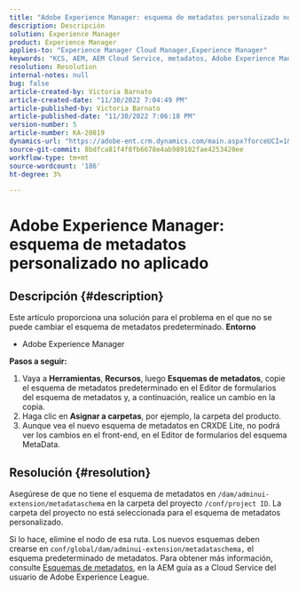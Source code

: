 ```yaml
---
title: "Adobe Experience Manager: esquema de metadatos personalizado no aplicado"
description: Descripción
solution: Experience Manager
product: Experience Manager
applies-to: "Experience Manager Cloud Manager,Experience Manager"
keywords: "KCS, AEM, AEM Cloud Service, metadatos, Adobe Experience Manager"
resolution: Resolution
internal-notes: null
bug: false
article-created-by: Victoria Barnato
article-created-date: "11/30/2022 7:04:49 PM"
article-published-by: Victoria Barnato
article-published-date: "11/30/2022 7:06:18 PM"
version-number: 5
article-number: KA-20819
dynamics-url: "https://adobe-ent.crm.dynamics.com/main.aspx?forceUCI=1&pagetype=entityrecord&etn=knowledgearticle&id=179ec9d7-e170-ed11-9561-6045bd006a22"
source-git-commit: 8bdfca81f4f8fb6678e4ab989102fae4253420ee
workflow-type: tm+mt
source-wordcount: '186'
ht-degree: 3%

---
```


# Adobe Experience Manager: esquema de metadatos personalizado no aplicado

## Descripción {#description}


Este artículo proporciona una solución para el problema en el que no se puede cambiar el esquema de metadatos predeterminado.
<b>Entorno</b>
- Adobe Experience Manager

<b>Pasos a seguir:</b>
1. Vaya a <b>Herramientas</b>, <b>Recursos</b>, luego <b>Esquemas de metadatos</b>, copie el esquema de metadatos predeterminado en el Editor de formularios del esquema de metadatos y, a continuación, realice un cambio en la copia.
2. Haga clic en <b>Asignar a carpetas</b>, por ejemplo, la carpeta del producto.
3. Aunque vea el nuevo esquema de metadatos en CRXDE Lite, no podrá ver los cambios en el front-end, en el Editor de formularios del esquema MetaData.



## Resolución {#resolution}


Asegúrese de que no tiene el esquema de metadatos en `/dam/adminui-extension/metadataschema` en la carpeta del proyecto `/conf/project ID`. La carpeta del proyecto no está seleccionada para el esquema de metadatos personalizado.

Si lo hace, elimine el nodo de esa ruta. Los nuevos esquemas deben crearse en `conf/global/dam/adminui-extension/metadataschema,` el esquema predeterminado de metadatos. Para obtener más información, consulte [Esquemas de metadatos](https://experienceleague.adobe.com/docs/experience-manager-cloud-service/content/assets/manage/metadata-schemas.html), en la AEM guía as a Cloud Service del usuario de Adobe Experience League.
